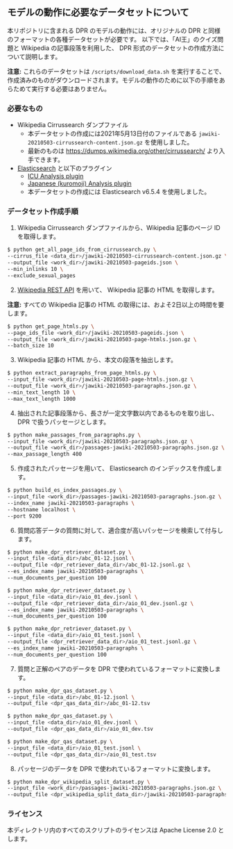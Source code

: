## モデルの動作に必要なデータセットについて

本リポジトリに含まれる DPR のモデルの動作には、オリジナルの DPR と同様のフォーマットの各種データセットが必要です。
以下では、「AI王」のクイズ問題と Wikipedia の記事段落を利用した、 DPR 形式のデータセットの作成方法について説明します。

**注意:** これらのデータセットは `/scripts/download_data.sh` を実行することで、作成済みのものがダウンロードされます。モデルの動作のために以下の手順をあらためて実行する必要はありません。

### 必要なもの

- Wikipedia Cirrussearch ダンプファイル
    - 本データセットの作成には2021年5月13日付のファイルである `jawiki-20210503-cirrussearch-content.json.gz` を使用しました。
    - 最新のものは https://dumps.wikimedia.org/other/cirrussearch/ より入手できます。
- [Elasticsearch](https://www.elastic.co/jp/elasticsearch/) と以下のプラグイン
    - [ICU Analysis plugin](https://www.elastic.co/guide/en/elasticsearch/plugins/current/analysis-icu.html)
    - [Japanese (kuromoji) Analysis plugin](https://www.elastic.co/guide/en/elasticsearch/plugins/current/analysis-kuromoji.html)
    - 本データセットの作成には Elasticsearch v6.5.4 を使用しました。

### データセット作成手順

1. Wikipedia Cirrussearch ダンプファイルから、Wikipedia 記事のページ ID を取得します。

```sh
$ python get_all_page_ids_from_cirrussearch.py \
--cirrus_file <data_dir>/jawiki-20210503-cirrussearch-content.json.gz \
--output_file <work_dir>/jawiki-20210503-pageids.json \
--min_inlinks 10 \
--exclude_sexual_pages
```

2. [Wikipedia REST API](https://en.wikipedia.org/api/rest_v1/) を用いて、 Wikipedia 記事の HTML を取得します。

**注意:** すべての Wikipedia 記事の HTML の取得には、およそ2日以上の時間を要します。

```sh
$ python get_page_htmls.py \
--page_ids_file <work_dir>/jawiki-20210503-pageids.json \
--output_file <work_dir>/jawiki-20210503-page-htmls.json.gz \
--batch_size 10
```

3. Wikipedia 記事の HTML から、本文の段落を抽出します。

```sh
$ python extract_paragraphs_from_page_htmls.py \
--input_file <work_dir>/jawiki-20210503-page-htmls.json.gz \
--output_file <work_dir>/jawiki-20210503-paragraphs.json.gz \
--min_text_length 10 \
--max_text_length 1000
```

4. 抽出された記事段落から、長さが一定文字数以内であるものを取り出し、 DPR で扱うパッセージとします。

```sh
$ python make_passages_from_paragraphs.py \
--input_file <work_dir>/jawiki-20210503-paragraphs.json.gz \
--output_file <work_dir>/passages-jawiki-20210503-paragraphs.json.gz \
--max_passage_length 400
```

5. 作成されたパッセージを用いて、 Elasticsearch のインデックスを作成します。

```sh
$ python build_es_index_passages.py \
--input_file <work_dir>/passages-jawiki-20210503-paragraphs.json.gz \
--index_name jawiki-20210503-paragraphs \
--hostname localhost \
--port 9200
```

6. 質問応答データの質問に対して、適合度が高いパッセージを検索して付与します。

```sh
$ python make_dpr_retriever_dataset.py \
--input_file <data_dir>/abc_01-12.jsonl \
--output_file <dpr_retriever_data_dir>/abc_01-12.jsonl.gz \
--es_index_name jawiki-20210503-paragraphs \
--num_documents_per_question 100

$ python make_dpr_retriever_dataset.py \
--input_file <data_dir>/aio_01_dev.jsonl \
--output_file <dpr_retriever_data_dir>/aio_01_dev.jsonl.gz \
--es_index_name jawiki-20210503-paragraphs \
--num_documents_per_question 100

$ python make_dpr_retriever_dataset.py \
--input_file <data_dir>/aio_01_test.jsonl \
--output_file <dpr_retriever_data_dir>/aio_01_test.jsonl.gz \
--es_index_name jawiki-20210503-paragraphs \
--num_documents_per_question 100
```

7. 質問と正解のペアのデータを DPR で使われているフォーマットに変換します。

```sh
$ python make_dpr_qas_dataset.py \
--input_file <data_dir>/abc_01-12.jsonl \
--output_file <dpr_qas_data_dir>/abc_01-12.tsv

$ python make_dpr_qas_dataset.py \
--input_file <data_dir>/aio_01_dev.jsonl \
--output_file <dpr_qas_data_dir>/aio_01_dev.tsv

$ python make_dpr_qas_dataset.py \
--input_file <data_dir>/aio_01_test.jsonl \
--output_file <dpr_qas_data_dir>/aio_01_test.tsv
```

8. パッセージのデータを DPR で使われているフォーマットに変換します。

```sh
$ python make_dpr_wikipedia_split_dataset.py \
--input_file <work_dir>/passages-jawiki-20210503-paragraphs.json.gz \
--output_file <dpr_wikipedia_split_data_dir>/jawiki-20210503-paragraphs.tsv.gz
```

### ライセンス

本ディレクトリ内のすべてのスクリプトのライセンスは Apache License 2.0 とします。
